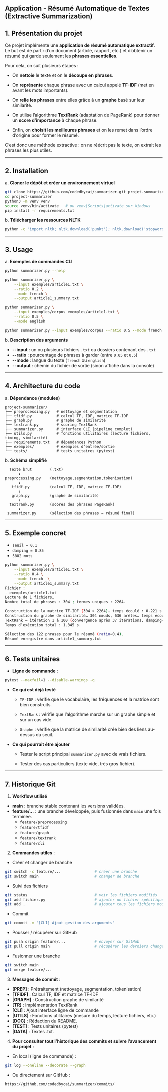 ## Application - Résumé Automatique de Textes (Extractive Summarization)


## 1. Présentation du projet

Ce projet implémente une **application de résumé automatique extractif**.  
Le but est de partir d’un document (article, rapport, etc.) et d’obtenir un résumé qui garde seulement les **phrases essentielles**.

Pour cela, on suit plusieurs étapes :

* On **nettoie** le texte et on le **découpe en phrases**.

* On **représente** chaque phrase avec un calcul appelé **TF-IDF** (met en avant les mots importants).

* On **relie les phrases** entre elles grâce à un **graphe** basé sur leur similarité.

* On utilise l’algorithme **TextRank** (adaptation de PageRank) pour donner un **score d’importance** à chaque phrase.

* Enfin, on **choisit les meilleures phrases** et on les remet dans l’ordre d’origine pour former le résumé.

C’est donc une méthode extractive : on ne réécrit pas le texte, on extrait les phrases les plus utiles.

---

## 2. Installation

a. **Cloner le dépôt et créer un environnement virtuel**
```bash
git clone https://github.com/codedbycai/summarizer.git projet-summarizer
cd project-summarizer
python3 -m venv venv
source venv/bin/activate   # ou venv\Scripts\activate sur Windows
pip install -r requirements.txt
```

b. **Télécharger les ressources NLTK**
```bash
python -c "import nltk; nltk.download('punkt'); nltk.download('stopwords');nltk.download('punkt_tab')"
```
---

## 3. Usage

 a. **Exemples de commandes CLI**

```bash
python summarizer.py --help
```

```bash
python summarizer.py \
    --input exemples/article1.txt \
    --ratio 0.2 \
    --mode french \
    --output article1_summary.txt
```

```bash
python summarizer.py \
    --input exemples/corpus exemples/article1.txt \
    --ratio 0.5 \
    --mode english
```

```bash
python summarizer.py --input exemples/corpus --ratio 0.5 --mode french 
```
b. **Description des arguments**
* **--input** : un ou plusieurs fichiers `.txt` ou dossiers contenant des `.txt`
* **--ratio** : pourcentage de phrases à garder (entre `0.05` et `0.5`)
* **--mode** : langue du texte (`french` ou `english`)
* **--output** : chemin du fichier de sortie (sinon affiche dans la console)

---

## 4. Architecture du code

a. **Dépendance (modules)**
```
project-summarizer/
├── preprocessing.py   # nettoyage et segmentation
├── tfidf.py           # calcul TF, IDF, matrice TF-IDF
├── graph.py           # graphe de similarité
├── textrank.py        # scoring TextRank
├── summarizer.py      # interface CLI (pipeline complet)
├── utils.py           # fonctions utilitaires (lecture fichiers, timing, similarité)
├── requirements.txt   # dépendances Python
├── exemples/          # exemples d’entrée/sortie
└── tests/             # tests unitaires (pytest)
```
b. **Schéma simplifié**
```
  Texte brut        (.txt)
      ↓
preprocessing.py    (nettoyage,segmentation,tokenisation)
      ↓
   tfidf.py         (calcul TF, IDF, matrice TF-IDF)
      ↓
   graph.py         (graphe de similarité)
      ↓
  textrank.py       (scores des phrases PageRank)
      ↓
 summarizer.py      (sélection des phrases → résumé final)
```
---

## 5. Exemple concret
* `seuil = 0.1`
* `damping = 0.85`
* `5882 mots`
```bash
python summarizer.py \
    --input exemples/article1.txt \
    --ratio 0.4 \
    --mode french  \
    --output article1_summary.txt
Fichier :
- exemples/article1.txt
Lecture de 1 fichiers…
Nombre total de phrases : 304 ; termes uniques : 2264.

Construction de la matrice TF-IDF (304 × 2264)… temps écoulé : 0.221 s.
Construction du graphe de similarité… 304 nœuds, 636 arêtes… temps écoulé : 0.022 s.
TextRank – itération 1 à 100 (convergence après 37 itérations, damping=0.85)… temps écoulé : 1.103 s.
Temps d’exécution total : 1.345 s.

Sélection des 122 phrases pour le résumé (ratio=0.4).
Résumé enregistré dans article1_summary.txt
```

---

## 6. Tests unitaires
* **Ligne de commande** :
```bash
pytest --maxfail=1 --disable-warnings -q
```
* **Ce qui est déjà testé**

    * `TF-IDF` : vérifie que le vocabulaire, les fréquences et la matrice sont bien construits.

    * `TextRank` : vérifie que l’algorithme marche sur un graphe simple et sur un cas vide.

    * `Graphe` : vérifie que la matrice de similarité crée bien des liens au-dessus du seuil.

* **Ce qui pourrait être ajouter**

    * Tester le script principal `summarizer.py` avec de vrais fichiers.

    * Tester des cas particuliers (texte vide, très gros fichier).

---

## 7. Historique Git
1. **Workflow utilisé**
* **main** : branche stable contenant les versions validées.
* **feature/...** : une branche développée, puis fusionnée dans `main` une fois terminée.
    * `feature/preprocessing`
     * `feature/tfidf`
     * `feature/graph`
     * `feature/textrank`
     * `feature/cli`

2. **Commandes utiles** :
* Créer et changer de branche
```bash 
git switch -c feature/...               # créer une branche
git switch main                         # changer de branche
```
* Suivi des fichiers
```bash
git status                              # voir les fichiers modifiés
git add fichier.py                      # ajouter un fichier spécifique
git add .                               # ajouter tous les fichiers modifiés
``` 

* Commit
```bash 
git commit -m "[CLI] Ajout gestion des arguments"
```
* Pousser / récupérer sur GitHub
```bash
git push origin feature/...             # envoyer sur GitHub
git pull origin main                    # récupérer les derniers changements
```

* Fusionner une branche
```bash
git switch main
git merge feature/...
```


3. **Messages de commit** :
* **[PREP]** : Prétraitement (nettoyage, segmentation, tokenisation)
* **[TFIDF]** : Calcul TF, IDF et matrice TF-IDF  
* **[GRAPH]** : Construction graphe de similarité
* **[TR]** : Implémentation TextRank
* **[CLI]** : Ajout interface ligne de commande
* **[UTILS]** : Fonctions utilitaires (mesure du temps, lecture fichiers, etc.) 
* **[DOC]** : Rédaction du README.
* **[TEST]** : Tests unitaires (pytest)
* **[DATA]** : Textes .txt.

4. **Pour consulter tout l’historique des commits et suivre l’avancement du projet** :

* En local (ligne de commande) :
```bash
git log --oneline --decorate --graph
```

* Ou directement sur GitHub :

```
https://github.com/codedbycai/summarizer/commits/
```